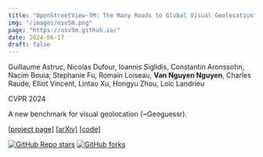 ```yaml
---
title: "OpenStreetView-5M: The Many Roads to Global Visual Geolocation"
img: "/images/osv5m.png"
page: "https://osv5m.github.io/"
date: 2024-06-17
draft: false
---
```

Guillaume Astruc, Nicolas Dufour, Ioannis Siglidis, Constantin Aronssohn, Nacim Bouia, Stephanie Fu, Romain Loiseau, **Van Nguyen Nguyen**, Charles Raude, Elliot Vincent, Lintao Xu, Hongyu Zhou, Loic Landrieu

CVPR 2024  

A new benchmark for visual geolocation (~Geoguessr).

[[project page]](https://osv5m.github.io/)   [[arXiv]](https://arxiv.org/abs/2404.18873)   [[code]](https://github.com/gastruc/osv5m)

<div style="text-align: left; margin-left: 0; padding: 0;">

[![GitHub Repo stars](https://img.shields.io/github/stars/gastruc/osv5m?style=social)](https://github.com/gastruc/osv5m/stargazers)
[![GitHub forks](https://img.shields.io/github/forks/gastruc/osv5m?style=social)](https://github.com/gastruc/osv5m/network/members)

</div>